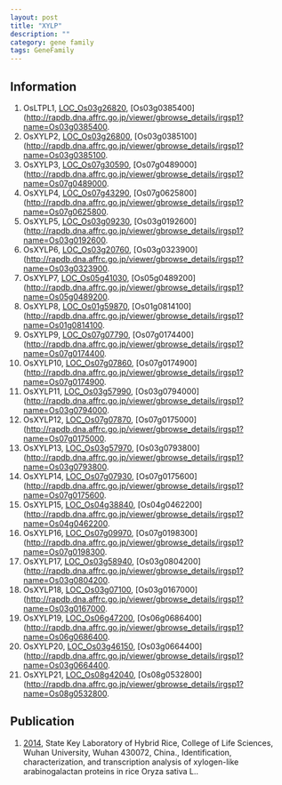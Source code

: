 ```yaml
---
layout: post
title: "XYLP"
description: ""
category: gene family
tags: GeneFamily
---
```


## Information
1. OsLTPL1, [LOC_Os03g26820](http://rice.plantbiology.msu.edu/cgi-bin/ORF_infopage.cgi?orf=LOC_Os03g26820), [Os03g0385400](http://rapdb.dna.affrc.go.jp/viewer/gbrowse_details/irgsp1?name=Os03g0385400.
2. OsXYLP2, [LOC_Os03g26800](http://rice.plantbiology.msu.edu/cgi-bin/ORF_infopage.cgi?orf=LOC_Os03g26800), [Os03g0385100](http://rapdb.dna.affrc.go.jp/viewer/gbrowse_details/irgsp1?name=Os03g0385100.
3. OsXYLP3, [LOC_Os07g30590](http://rice.plantbiology.msu.edu/cgi-bin/ORF_infopage.cgi?orf=LOC_Os07g30590), [Os07g0489000](http://rapdb.dna.affrc.go.jp/viewer/gbrowse_details/irgsp1?name=Os07g0489000.
4. OsXYLP4, [LOC_Os07g43290](http://rice.plantbiology.msu.edu/cgi-bin/ORF_infopage.cgi?orf=LOC_Os07g43290), [Os07g0625800](http://rapdb.dna.affrc.go.jp/viewer/gbrowse_details/irgsp1?name=Os07g0625800.
5. OsXYLP5, [LOC_Os03g09230](http://rice.plantbiology.msu.edu/cgi-bin/ORF_infopage.cgi?orf=LOC_Os03g09230), [Os03g0192600](http://rapdb.dna.affrc.go.jp/viewer/gbrowse_details/irgsp1?name=Os03g0192600.
6. OsXYLP6, [LOC_Os03g20760](http://rice.plantbiology.msu.edu/cgi-bin/ORF_infopage.cgi?orf=LOC_Os03g20760), [Os03g0323900](http://rapdb.dna.affrc.go.jp/viewer/gbrowse_details/irgsp1?name=Os03g0323900.
7. OsXYLP7, [LOC_Os05g41030](http://rice.plantbiology.msu.edu/cgi-bin/ORF_infopage.cgi?orf=LOC_Os05g41030), [Os05g0489200](http://rapdb.dna.affrc.go.jp/viewer/gbrowse_details/irgsp1?name=Os05g0489200.
8. OsXYLP8, [LOC_Os01g59870](http://rice.plantbiology.msu.edu/cgi-bin/ORF_infopage.cgi?orf=LOC_Os01g59870), [Os01g0814100](http://rapdb.dna.affrc.go.jp/viewer/gbrowse_details/irgsp1?name=Os01g0814100.
9. OsXYLP9, [LOC_Os07g07790](http://rice.plantbiology.msu.edu/cgi-bin/ORF_infopage.cgi?orf=LOC_Os07g07790), [Os07g0174400](http://rapdb.dna.affrc.go.jp/viewer/gbrowse_details/irgsp1?name=Os07g0174400.
10. OsXYLP10, [LOC_Os07g07860](http://rice.plantbiology.msu.edu/cgi-bin/ORF_infopage.cgi?orf=LOC_Os07g07860), [Os07g0174900](http://rapdb.dna.affrc.go.jp/viewer/gbrowse_details/irgsp1?name=Os07g0174900.
11. OsXYLP11, [LOC_Os03g57990](http://rice.plantbiology.msu.edu/cgi-bin/ORF_infopage.cgi?orf=LOC_Os03g57990), [Os03g0794000](http://rapdb.dna.affrc.go.jp/viewer/gbrowse_details/irgsp1?name=Os03g0794000.
12. OsXYLP12, [LOC_Os07g07870](http://rice.plantbiology.msu.edu/cgi-bin/ORF_infopage.cgi?orf=LOC_Os07g07870), [Os07g0175000](http://rapdb.dna.affrc.go.jp/viewer/gbrowse_details/irgsp1?name=Os07g0175000.
13. OsXYLP13, [LOC_Os03g57970](http://rice.plantbiology.msu.edu/cgi-bin/ORF_infopage.cgi?orf=LOC_Os03g57970), [Os03g0793800](http://rapdb.dna.affrc.go.jp/viewer/gbrowse_details/irgsp1?name=Os03g0793800.
14. OsXYLP14, [LOC_Os07g07930](http://rice.plantbiology.msu.edu/cgi-bin/ORF_infopage.cgi?orf=LOC_Os07g07930), [Os07g0175600](http://rapdb.dna.affrc.go.jp/viewer/gbrowse_details/irgsp1?name=Os07g0175600.
15. OsXYLP15, [LOC_Os04g38840](http://rice.plantbiology.msu.edu/cgi-bin/ORF_infopage.cgi?orf=LOC_Os04g38840), [Os04g0462200](http://rapdb.dna.affrc.go.jp/viewer/gbrowse_details/irgsp1?name=Os04g0462200.
16. OsXYLP16, [LOC_Os07g09970](http://rice.plantbiology.msu.edu/cgi-bin/ORF_infopage.cgi?orf=LOC_Os07g09970), [Os07g0198300](http://rapdb.dna.affrc.go.jp/viewer/gbrowse_details/irgsp1?name=Os07g0198300.
17. OsXYLP17, [LOC_Os03g58940](http://rice.plantbiology.msu.edu/cgi-bin/ORF_infopage.cgi?orf=LOC_Os03g58940), [Os03g0804200](http://rapdb.dna.affrc.go.jp/viewer/gbrowse_details/irgsp1?name=Os03g0804200.
18. OsXYLP18, [LOC_Os03g07100](http://rice.plantbiology.msu.edu/cgi-bin/ORF_infopage.cgi?orf=LOC_Os03g07100), [Os03g0167000](http://rapdb.dna.affrc.go.jp/viewer/gbrowse_details/irgsp1?name=Os03g0167000.
19. OsXYLP19, [LOC_Os06g47200](http://rice.plantbiology.msu.edu/cgi-bin/ORF_infopage.cgi?orf=LOC_Os06g47200), [Os06g0686400](http://rapdb.dna.affrc.go.jp/viewer/gbrowse_details/irgsp1?name=Os06g0686400.
20. OsXYLP20, [LOC_Os03g46150](http://rice.plantbiology.msu.edu/cgi-bin/ORF_infopage.cgi?orf=LOC_Os03g46150), [Os03g0664400](http://rapdb.dna.affrc.go.jp/viewer/gbrowse_details/irgsp1?name=Os03g0664400.
21. OsXYLP21, [LOC_Os08g42040](http://rice.plantbiology.msu.edu/cgi-bin/ORF_infopage.cgi?orf=LOC_Os08g42040), [Os08g0532800](http://rapdb.dna.affrc.go.jp/viewer/gbrowse_details/irgsp1?name=Os08g0532800.

## Publication
1. [2014](http://www.ncbi.nlm.nih.gov/pubmed?term=2014%5BTitle%5D), State Key Laboratory of Hybrid Rice, College of Life Sciences, Wuhan University, Wuhan 430072, China., Identification, characterization, and transcription analysis of xylogen-like arabinogalactan proteins in rice Oryza sativa L..


